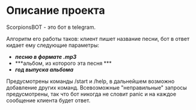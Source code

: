 # Описание проекта
ScorpionsBOT - это бот в telegram. 

Алгоритм его работы таков: клиент пишет название песни, бот в ответ кидает ему следующие параметры:
- ***песню в формате .mp3***
- ***альбом, из которого эта песня ***
- ***год выпуска альбома***

Предусмотрены команды /start и /help, в дальнейшем возможно добавление других команд. Всевозможные "неправильные" запросы предусмотрены, так что бот никогда не словит panic и на каждое сообщение клиента будет ответ.

